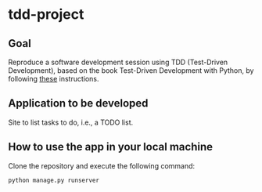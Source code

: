# tdd-project

## Goal

Reproduce a software development session using TDD (Test-Driven Development), based on the book Test-Driven Development with Python, by following [these](https://github.com/andrehora/teste-de-software-aulas-praticas) instructions.

## Application to be developed

Site to list tasks to do, i.e., a TODO list.

## How to use the app in your local machine

Clone the repository and execute the following command:

`python manage.py runserver`

